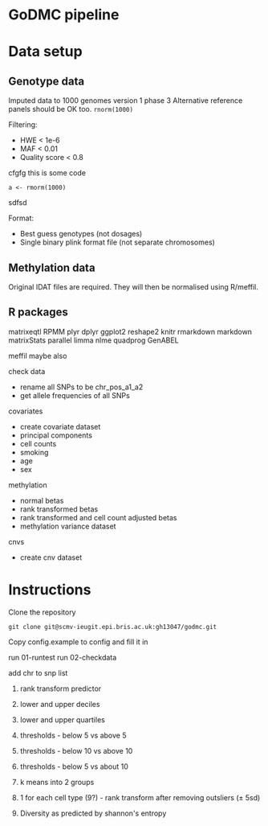 GoDMC pipeline
==============

# Data setup

## Genotype data

Imputed data to 1000 genomes version 1 phase 3
Alternative reference panels should be OK too. `rnorm(1000)`

Filtering:
- HWE < 1e-6
- MAF < 0.01
- Quality score < 0.8


cfgfg this is some code

    a <- rmorm(1000)

sdfsd


Format:
- Best guess genotypes (not dosages)
- Single binary plink format file (not separate chromosomes)


## Methylation data

Original IDAT files are required. They will then be normalised using R/meffil. 



## R packages

matrixeqtl
RPMM
plyr
dplyr
ggplot2
reshape2
knitr
rmarkdown
markdown
matrixStats
parallel
limma
nlme
quadprog
GenABEL

meffil maybe also





check data
- rename all SNPs to be chr_pos_a1_a2
- get allele frequencies of all SNPs

covariates
- create covariate dataset
- principal components
- cell counts
- smoking
- age
- sex


methylation
- normal betas
- rank transformed betas
- rank transformed and cell count adjusted betas
- methylation variance dataset

cnvs
- create cnv dataset










# Instructions

Clone the repository

	git clone git@scmv-ieugit.epi.bris.ac.uk:gh13047/godmc.git

Copy config.example to config and fill it in

run 01-runtest
 run 02-checkdata







add chr to snp list




1. rank transform predictor
2. lower and upper deciles
3. lower and upper quartiles
4. thresholds - below 5 vs above 5
5. thresholds - below 10 vs above 10
6. thresholds - below 5 vs about 10
7. k means into 2 groups


1. 1 for each cell type (9?) - rank transform after removing outsliers (± 5sd)
2. Diversity as predicted by shannon's entropy
